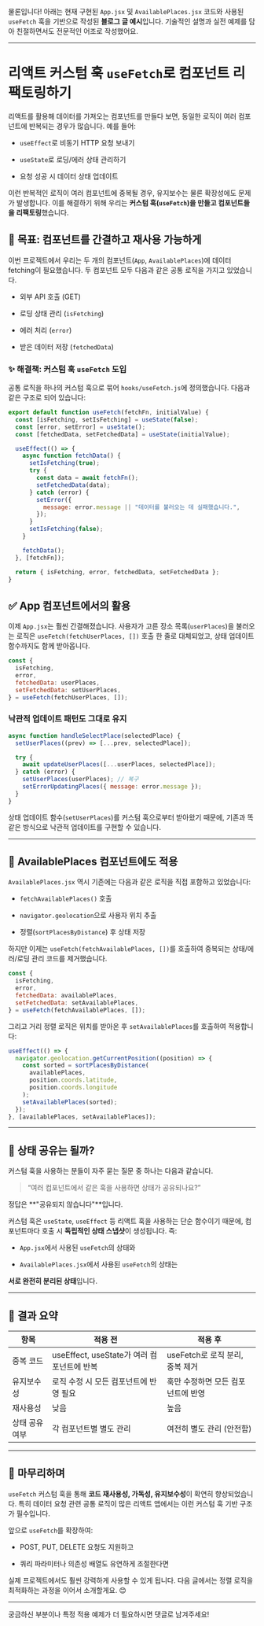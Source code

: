 물론입니다! 아래는 현재 구현된 `App.jsx` 및 `AvailablePlaces.jsx` 코드와 사용된 `useFetch` 훅을 기반으로 작성된 **블로그 글 예시**입니다. 기술적인 설명과 실전 예제를 담아 친절하면서도 전문적인 어조로 작성했어요.

---

# 리액트 커스텀 훅 `useFetch`로 컴포넌트 리팩토링하기

리액트를 활용해 데이터를 가져오는 컴포넌트를 만들다 보면, 동일한 로직이 여러 컴포넌트에 반복되는 경우가 많습니다. 예를 들어:

- `useEffect`로 비동기 HTTP 요청 보내기
    
- `useState`로 로딩/에러 상태 관리하기
    
- 요청 성공 시 데이터 상태 업데이트
    

이런 반복적인 로직이 여러 컴포넌트에 중복될 경우, 유지보수는 물론 확장성에도 문제가 발생합니다. 이를 해결하기 위해 우리는 **커스텀 훅(`useFetch`)을 만들고 컴포넌트들을 리팩토링**했습니다.

## 🎯 목표: 컴포넌트를 간결하고 재사용 가능하게

이번 프로젝트에서 우리는 두 개의 컴포넌트(`App`, `AvailablePlaces`)에 데이터 fetching이 필요했습니다. 두 컴포넌트 모두 다음과 같은 공통 로직을 가지고 있었습니다.

- 외부 API 호출 (GET)
    
- 로딩 상태 관리 (`isFetching`)
    
- 에러 처리 (`error`)
    
- 받은 데이터 저장 (`fetchedData`)
    

### ✨ 해결책: 커스텀 훅 `useFetch` 도입

공통 로직을 하나의 커스텀 훅으로 묶어 `hooks/useFetch.js`에 정의했습니다. 다음과 같은 구조로 되어 있습니다:

```js
export default function useFetch(fetchFn, initialValue) {
  const [isFetching, setIsFetching] = useState(false);
  const [error, setError] = useState();
  const [fetchedData, setFetchedData] = useState(initialValue);

  useEffect(() => {
    async function fetchData() {
      setIsFetching(true);
      try {
        const data = await fetchFn();
        setFetchedData(data);
      } catch (error) {
        setError({
          message: error.message || "데이터를 불러오는 데 실패했습니다.",
        });
      }
      setIsFetching(false);
    }

    fetchData();
  }, [fetchFn]);

  return { isFetching, error, fetchedData, setFetchedData };
}
```

## ✅ App 컴포넌트에서의 활용

이제 `App.jsx`는 훨씬 간결해졌습니다. 사용자가 고른 장소 목록(`userPlaces`)을 불러오는 로직은 `useFetch(fetchUserPlaces, [])` 호출 한 줄로 대체되었고, 상태 업데이트 함수까지도 함께 받아옵니다.

```js
const {
  isFetching,
  error,
  fetchedData: userPlaces,
  setFetchedData: setUserPlaces,
} = useFetch(fetchUserPlaces, []);
```

### 낙관적 업데이트 패턴도 그대로 유지

```js
async function handleSelectPlace(selectedPlace) {
  setUserPlaces((prev) => [...prev, selectedPlace]);

  try {
    await updateUserPlaces([...userPlaces, selectedPlace]);
  } catch (error) {
    setUserPlaces(userPlaces); // 복구
    setErrorUpdatingPlaces({ message: error.message });
  }
}
```

상태 업데이트 함수(`setUserPlaces`)를 커스텀 훅으로부터 받아왔기 때문에, 기존과 똑같은 방식으로 낙관적 업데이트를 구현할 수 있습니다.

---

## 📍 AvailablePlaces 컴포넌트에도 적용

`AvailablePlaces.jsx` 역시 기존에는 다음과 같은 로직을 직접 포함하고 있었습니다:

- `fetchAvailablePlaces()` 호출
    
- `navigator.geolocation`으로 사용자 위치 추출
    
- 정렬(`sortPlacesByDistance`) 후 상태 저장
    

하지만 이제는 `useFetch(fetchAvailablePlaces, [])`를 호출하여 중복되는 상태/에러/로딩 관리 코드를 제거했습니다.

```js
const {
  isFetching,
  error,
  fetchedData: availablePlaces,
  setFetchedData: setAvailablePlaces,
} = useFetch(fetchAvailablePlaces, []);
```

그리고 거리 정렬 로직은 위치를 받아온 후 `setAvailablePlaces`를 호출하여 적용합니다:

```js
useEffect(() => {
  navigator.geolocation.getCurrentPosition((position) => {
    const sorted = sortPlacesByDistance(
      availablePlaces,
      position.coords.latitude,
      position.coords.longitude
    );
    setAvailablePlaces(sorted);
  });
}, [availablePlaces, setAvailablePlaces]);
```

---

## 🔄 상태 공유는 될까?

커스텀 훅을 사용하는 분들이 자주 묻는 질문 중 하나는 다음과 같습니다.

> “여러 컴포넌트에서 같은 훅을 사용하면 상태가 공유되나요?”

정답은 **"공유되지 않습니다"**입니다.

커스텀 훅은 `useState`, `useEffect` 등 리액트 훅을 사용하는 단순 함수이기 때문에, 컴포넌트마다 호출 시 **독립적인 상태 스냅샷**이 생성됩니다. 즉:

- `App.jsx`에서 사용된 `useFetch`의 상태와
    
- `AvailablePlaces.jsx`에서 사용된 `useFetch`의 상태는
    

**서로 완전히 분리된 상태**입니다.

---

## 🎁 결과 요약

|항목|적용 전|적용 후|
|---|---|---|
|중복 코드|useEffect, useState가 여러 컴포넌트에 반복|useFetch로 로직 분리, 중복 제거|
|유지보수성|로직 수정 시 모든 컴포넌트에 반영 필요|훅만 수정하면 모든 컴포넌트에 반영|
|재사용성|낮음|높음|
|상태 공유 여부|각 컴포넌트별 별도 관리|여전히 별도 관리 (안전함)|

---

## 💬 마무리하며

`useFetch` 커스텀 훅을 통해 **코드 재사용성, 가독성, 유지보수성**이 확연히 향상되었습니다. 특히 데이터 요청 관련 공통 로직이 많은 리액트 앱에서는 이런 커스텀 훅 기반 구조가 필수입니다.

앞으로 `useFetch`를 확장하여:

- POST, PUT, DELETE 요청도 지원하고
    
- 쿼리 파라미터나 의존성 배열도 유연하게 조절한다면
    

실제 프로젝트에서도 훨씬 강력하게 사용할 수 있게 됩니다. 다음 글에서는 정렬 로직을 최적화하는 과정을 이어서 소개할게요. 😊

---

궁금하신 부분이나 특정 적용 예제가 더 필요하시면 댓글로 남겨주세요!